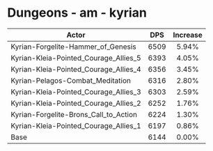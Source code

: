 # Dungeons - am - kyrian
| Actor | DPS | Increase |
|---|:---:|:---:|
|Kyrian-Forgelite-Hammer_of_Genesis|6509|5.94%|
|Kyrian-Kleia-Pointed_Courage_Allies_5|6393|4.05%|
|Kyrian-Kleia-Pointed_Courage_Allies_4|6356|3.45%|
|Kyrian-Pelagos-Combat_Meditation|6316|2.80%|
|Kyrian-Kleia-Pointed_Courage_Allies_3|6303|2.59%|
|Kyrian-Kleia-Pointed_Courage_Allies_2|6252|1.76%|
|Kyrian-Forgelite-Brons_Call_to_Action|6224|1.30%|
|Kyrian-Kleia-Pointed_Courage_Allies_1|6197|0.86%|
|Base|6144|0.00%|
